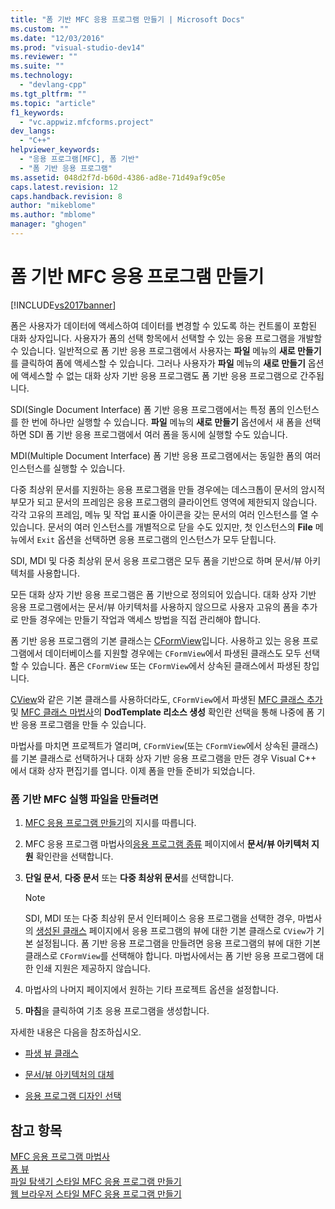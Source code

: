 ```yaml
---
title: "폼 기반 MFC 응용 프로그램 만들기 | Microsoft Docs"
ms.custom: ""
ms.date: "12/03/2016"
ms.prod: "visual-studio-dev14"
ms.reviewer: ""
ms.suite: ""
ms.technology: 
  - "devlang-cpp"
ms.tgt_pltfrm: ""
ms.topic: "article"
f1_keywords: 
  - "vc.appwiz.mfcforms.project"
dev_langs: 
  - "C++"
helpviewer_keywords: 
  - "응용 프로그램[MFC], 폼 기반"
  - "폼 기반 응용 프로그램"
ms.assetid: 048d2f7d-b60d-4386-ad8e-71d49af9c05e
caps.latest.revision: 12
caps.handback.revision: 8
author: "mikeblome"
ms.author: "mblome"
manager: "ghogen"
---
```

# 폼 기반 MFC 응용 프로그램 만들기
[!INCLUDE[vs2017banner](../../assembler/inline/includes/vs2017banner.md)]

폼은 사용자가 데이터에 액세스하여 데이터를 변경할 수 있도록 하는 컨트롤이 포함된 대화 상자입니다.  사용자가 폼의 선택 항목에서 선택할 수 있는 응용 프로그램을 개발할 수 있습니다.  일반적으로 폼 기반 응용 프로그램에서 사용자는 **파일** 메뉴의 **새로 만들기** 를 클릭하여 폼에 액세스할 수 있습니다.  그러나 사용자가 **파일** 메뉴의 **새로 만들기** 옵션에 액세스할 수 없는 대화 상자 기반 응용 프로그램도 폼 기반 응용 프로그램으로 간주됩니다.  
  
 SDI\(Single Document Interface\) 폼 기반 응용 프로그램에서는 특정 폼의 인스턴스를 한 번에 하나만 실행할 수 있습니다.  **파일** 메뉴의 **새로 만들기** 옵션에서 새 폼을 선택하면 SDI 폼 기반 응용 프로그램에서 여러 폼을 동시에 실행할 수도 있습니다.  
  
 MDI\(Multiple Document Interface\) 폼 기반 응용 프로그램에서는 동일한 폼의 여러 인스턴스를 실행할 수 있습니다.  
  
 다중 최상위 문서를 지원하는 응용 프로그램을 만들 경우에는 데스크톱이 문서의 암시적 부모가 되고 문서의 프레임은 응용 프로그램의 클라이언트 영역에 제한되지 않습니다.  각각 고유의 프레임, 메뉴 및 작업 표시줄 아이콘을 갖는 문서의 여러 인스턴스를 열 수 있습니다.  문서의 여러 인스턴스를 개별적으로 닫을 수도 있지만, 첫 인스턴스의 **File** 메뉴에서 `Exit` 옵션을 선택하면 응용 프로그램의 인스턴스가 모두 닫힙니다.  
  
 SDI, MDI 및 다중 최상위 문서 응용 프로그램은 모두 폼을 기반으로 하며 문서\/뷰 아키텍처를 사용합니다.  
  
 모든 대화 상자 기반 응용 프로그램은 폼 기반으로 정의되어 있습니다.  대화 상자 기반 응용 프로그램에서는 문서\/뷰 아키텍처를 사용하지 않으므로 사용자 고유의 폼을 추가로 만들 경우에는 만들기 작업과 액세스 방법을 직접 관리해야 합니다.  
  
 폼 기반 응용 프로그램의 기본 클래스는 [CFormView](../../mfc/reference/cformview-class.md)입니다.  사용하고 있는 응용 프로그램에서 데이터베이스를 지원할 경우에는 `CFormView`에서 파생된 클래스도 모두 선택할 수 있습니다.  폼은 `CFormView` 또는 `CFormView`에서 상속된 클래스에서 파생된 창입니다.  
  
 [CView](../../mfc/reference/cview-class.md)와 같은 기본 클래스를 사용하더라도, `CFormView`에서 파생된 [MFC 클래스 추가](../../mfc/reference/adding-an-mfc-class.md) 및 [MFC 클래스 마법사](../../mfc/reference/document-template-strings-mfc-add-class-wizard.md)의 **DodTemplate 리소스 생성** 확인란 선택을 통해 나중에 폼 기반 응용 프로그램을 만들 수 있습니다.  
  
 마법사를 마치면 프로젝트가 열리며, `CFormView`\(또는 `CFormView`에서 상속된 클래스\)를 기본 클래스로 선택하거나 대화 상자 기반 응용 프로그램을 만든 경우 Visual C\+\+ 에서 대화 상자 편집기를 엽니다.  이제 폼을 만들 준비가 되었습니다.  
  
### 폼 기반 MFC 실행 파일을 만들려면  
  
1.  [MFC 응용 프로그램 만들기](../../mfc/reference/creating-an-mfc-application.md)의 지시를 따릅니다.  
  
2.  MFC 응용 프로그램 마법사의[응용 프로그램 종류](../../mfc/reference/application-type-mfc-application-wizard.md) 페이지에서 **문서\/뷰 아키텍처 지원** 확인란을 선택합니다.  
  
3.  **단일 문서**, **다중 문서** 또는 **다중 최상위 문서**를 선택합니다.  
  
    > [!NOTE]
    >  SDI, MDI 또는 다중 최상위 문서 인터페이스 응용 프로그램을 선택한 경우, 마법사의 [생성된 클래스](../../mfc/reference/generated-classes-mfc-application-wizard.md) 페이지에서 응용 프로그램의 뷰에 대한 기본 클래스로 `CView`가 기본 설정됩니다.  폼 기반 응용 프로그램을 만들려면 응용 프로그램의 뷰에 대한 기본 클래스로 `CFormView`를 선택해야 합니다.  마법사에서는 폼 기반 응용 프로그램에 대한 인쇄 지원은 제공하지 않습니다.  
  
4.  마법사의 나머지 페이지에서 원하는 기타 프로젝트 옵션을 설정합니다.  
  
5.  **마침**을 클릭하여 기초 응용 프로그램을 생성합니다.  
  
 자세한 내용은 다음을 참조하십시오.  
  
-   [파생 뷰 클래스](../../mfc/derived-view-classes-available-in-mfc.md)  
  
-   [문서\/뷰 아키텍처의 대체](../../mfc/alternatives-to-the-document-view-architecture.md)  
  
-   [응용 프로그램 디자인 선택](../../mfc/application-design-choices.md)  
  
## 참고 항목  
 [MFC 응용 프로그램 마법사](../../mfc/reference/mfc-application-wizard.md)   
 [폼 뷰](../../mfc/form-views-mfc.md)   
 [파일 탐색기 스타일 MFC 응용 프로그램 만들기](../../mfc/reference/creating-a-file-explorer-style-mfc-application.md)   
 [웹 브라우저 스타일 MFC 응용 프로그램 만들기](../../mfc/reference/creating-a-web-browser-style-mfc-application.md)